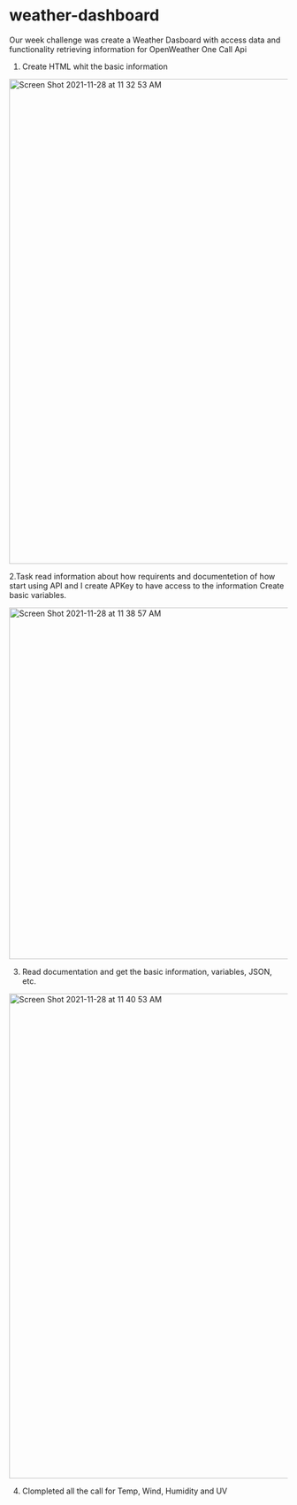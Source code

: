 # weather-dashboard
Our week challenge  was create a Weather Dasboard with access data and functionality 
retrieving information for OpenWeather One Call Api

1. Create HTML whit the basic information

<img width="877" alt="Screen Shot 2021-11-28 at 11 32 53 AM" src="https://user-images.githubusercontent.com/91921941/143777155-66698a13-632a-43ef-b484-ce4dccd0dc5e.png">

 2.Task read information about how requirents and documentetion of how start using API and 
    I create APKey to have access to the information
    Create basic variables.
    
 <img width="636" alt="Screen Shot 2021-11-28 at 11 38 57 AM" src="https://user-images.githubusercontent.com/91921941/143777382-eab4404e-86e4-48db-92fd-0196a3e57d14.png">

    
    

3. Read documentation and get the basic information, variables, JSON, etc.


<img width="877" alt="Screen Shot 2021-11-28 at 11 40 53 AM" src="https://user-images.githubusercontent.com/91921941/143777481-9797ca54-534e-4152-9428-a9d7055d2e0f.png">

4. Clompleted all the call for  Temp, Wind, Humidity and UV

